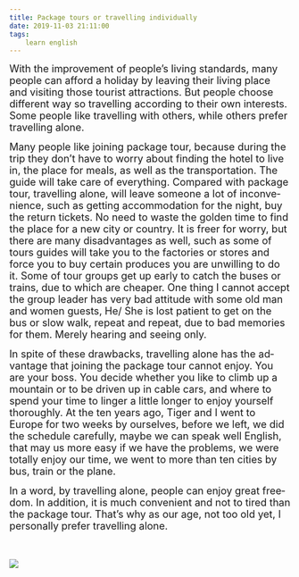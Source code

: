 ```yaml
---
title: Package tours or travelling individually
date: 2019-11-03 21:11:00
tags:
    learn english
---
```

<p .="margin:0cm;margin-bottom:.0001pt;text-align:justify;text-justify:
inter-ideograph;line-height:23.0pt;background:white"><span .="tran"><span lang="EN-US" .="font-family: Calibri, sans-serif; color: rgb(102, 102, 102); background-image: initial; background-position: initial; background-size: initial; background-repeat: initial; background-attachment: initial; background-origin: initial; background-clip: initial;"><font size="4">With the improvement of people&#x2019;s living
standards, many people can afford a holiday by leaving their living place and
visiting those tourist attractions. But people choose different way so
travelling according to their own interests. Some people like travelling with
others, while others prefer travelling alone.</font></span></span></p>

<p .="margin:0cm;margin-bottom:.0001pt;text-align:justify;text-justify:
inter-ideograph;line-height:23.0pt;background:white"><span .="tran"><span lang="EN-US" .="font-family: Calibri, sans-serif; color: rgb(102, 102, 102); background-image: initial; background-position: initial; background-size: initial; background-repeat: initial; background-attachment: initial; background-origin: initial; background-clip: initial;"><font size="4">Many people like joining package tour, because
during the trip they don&#x2019;t have to worry about finding the hotel to live in,
the place for meals, as well as the transportation. The guide will take care of
everything. Compared with package tour, travelling alone, will leave someone a
lot of inconvenience, such as getting accommodation for the night, buy the
return tickets. No need to waste the golden time to find the place for a new
city or country. It is freer for worry, but there are many disadvantages as
well, such as some of tours guides will take you to the factories or stores and
force you to buy certain produces you are unwilling to do it. Some of tour
groups get up early to catch the buses or trains, due to which are cheaper. One
thing I cannot accept the group leader has very bad attitude with some old man
and women guests, He/ She is lost patient to get on the bus or slow walk,
repeat and repeat, due to bad memories for them. Merely hearing and seeing
only.</font></span></span></p>

<p .="margin:0cm;margin-bottom:.0001pt;text-align:justify;text-justify:
inter-ideograph;line-height:23.0pt;background:white"><span .="tran"><span lang="EN-US" .="font-family: Calibri, sans-serif; color: rgb(102, 102, 102); background-image: initial; background-position: initial; background-size: initial; background-repeat: initial; background-attachment: initial; background-origin: initial; background-clip: initial;"><font size="4">In spite of these drawbacks, travelling alone
has the advantage that joining the package tour cannot enjoy. You are your
boss. You decide whether you like to climb up a mountain or to be driven up in
cable cars, and where to spend your time to linger a little longer to enjoy
yourself thoroughly. At the ten years ago, Tiger and I went to Europe for two
weeks by ourselves, before we left, we did the schedule carefully, maybe we can
speak well English, that may us more easy if we have the problems, we were
totally enjoy our time, we went to more than ten cities by bus, train or the
plane.</font></span></span></p>

<p .="margin:0cm;margin-bottom:.0001pt;text-align:justify;text-justify:
inter-ideograph;line-height:23.0pt;background:white"><span .="tran"><span lang="EN-US" .="font-family: Calibri, sans-serif; color: rgb(102, 102, 102); background-image: initial; background-position: initial; background-size: initial; background-repeat: initial; background-attachment: initial; background-origin: initial; background-clip: initial;"><font size="4">In a word, by travelling alone, people can
enjoy great freedom. In addition, it is much convenient and not to tired than
the package tour. That&#x2019;s why as our age, not too old yet, I personally prefer travelling
alone. &#xA0;</font><span .="font-size: 15pt;"></span></span></span></p><p .="margin:0cm;margin-bottom:.0001pt;text-align:justify;text-justify:
inter-ideograph;line-height:23.0pt;background:white"><span .="tran"><span lang="EN-US" .="font-family: Calibri, sans-serif; color: rgb(102, 102, 102); background-image: initial; background-position: initial; background-size: initial; background-repeat: initial; background-attachment: initial; background-origin: initial; background-clip: initial;"><font size="4"><br></font></span></span></p><div class="uchome-message-pic"><img src="data/attachment/album/201909/08/095618t77cvxq2xpqwuv7u.jpg"><p></p></div>